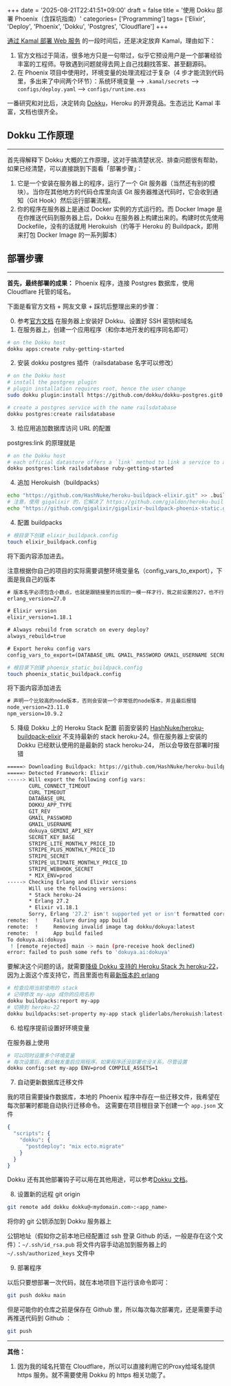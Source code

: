 +++
date = '2025-08-21T22:41:51+09:00'
draft = false
title = '使用 Dokku 部署 Phoenix（含踩坑指南）'
categories= ['Programming']
tags= ['Elixir', 'Deploy', 'Phoenix', 'Dokku', 'Postgres', 'Cloudflare']
+++

[通过 Kamal 部署 Web 服务](./使用Kamal部署Web服务（包括Postgres）.md) 的一段时间后，还是决定放弃 Kamal，理由如下：

1. 官方文档过于简洁，很多地方只是一句带过，似乎它预设用户是一个部署经验丰富的工程师。导致遇到问题就得去网上自己找翻找答案、甚至翻源码。
2. 在 Phoenix 项目中使用时，环境变量的处理流程过于复杂（4 步才能流到代码里，多出来了中间两个环节）：系统环境变量 --> `.kamal/secrets` --> `configs/deploy.yaml` --> `configs/runtime.exs`

一番研究和对比后，决定转向 [Dokku](https://dokku.com/)，Heroku 的开源竞品。生态远比 Kamal 丰富，文档也很齐全。

## Dokku 工作原理

---

首先得解释下 Dokku 大概的工作原理，这对于搞清楚状况、排查问题很有帮助，如果已经清楚，可以直接跳到下面看「部署步骤」：

1. 它是一个安装在服务器上的程序，运行了一个 Git 服务器（当然还有别的模块）。当你在其他地方的代码仓库里向该 Git 服务器推送代码时，它会收到通知（Git Hook）然后运行部署流程。
2. 你的程序在服务器上是通过 Docker 实例的方式运行的。而 Docker Image 是在你推送代码到服务器上后，Dokku 在服务器上构建出来的。构建时优先使用 Dockefile，没有的话就用 Herokuish（约等于 Heroku 的 Buildpack，即用来打包 Docker Image 的一系列脚本）

## 部署步骤

---

**首先，最终部署的成果：** Phoenix 程序，连接 Postgres 数据库，使用 Cloudflare 托管的域名。

下面是看官方文档 + 网友文章 + 踩坑后整理出来的步骤：

0. 参考[官方文档](https://dokku.com/docs/getting-started/installation/) 在服务器上安装好 Dokku、设置好 SSH 密钥和域名
1. 在服务器上，创建一个应用程序（和你本地开发的程序同名即可）

```bash
# on the Dokku host
dokku apps:create ruby-getting-started
```

2. 安装 dokku postgres 插件（railsdatabase 名字可以修改）

```bash
# on the Dokku host
# install the postgres plugin
# plugin installation requires root, hence the user change
sudo dokku plugin:install https://github.com/dokku/dokku-postgres.git0

# create a postgres service with the name railsdatabase
dokku postgres:create railsdatabase
```

3. 给应用追加数据库访问 URL 的配置

postgres:link 的原理就是

```bash
# on the Dokku host
# each official datastore offers a `link` method to link a service to any application
dokku postgres:link railsdatabase ruby-getting-started
```

4. 追加 Herokuish（buildpacks）

```bash
echo "https://github.com/HashNuke/heroku-buildpack-elixir.git" >> .buildpacks
# 注意，使用 gigalixir 的，它解决了 https://github.com/gjaldon/heroku-buildpack-phoenix-static.git 仓库里的一个问题：https://github.com/gjaldon/heroku-buildpack-phoenix-static/issues/127
echo "https://github.com/gigalixir/gigalixir-buildpack-phoenix-static.git" >> .buildpacks
```

4. 配置 buildpacks

```bash
# 根目录下创建 elixir_buildpack.config
touch elixir_buildpack.config
```

将下面内容添加进去。

注意根据你自己的项目的实际需要调整环境变量名（config_vars_to_export），下面是我自己的版本

```txt
# 版本名字必须包含小数点，也就是跟链接里的出现的一模一样才行，我之前设置的27，也不行
erlang_version=27.0

# Elixir version
elixir_version=1.18.1

# Always rebuild from scratch on every deploy?
always_rebuild=true

# Export heroku config vars
config_vars_to_export=(DATABASE_URL GMAIL_PASSWORD GMAIL_USERNAME SECRET_KEY_BASE)
```

```bash
# 根目录下创建 phoenix_static_buildpack.config
touch phoenix_static_buildpack.config
```

将下面内容添加进去

```txt
# 声明一个比较高的node版本，否则会安装一个非常低的node版本，并且最后报错
node_version=23.11.0
npm_version=10.9.2
```

5. 降级 Dokku 上的 Heroku Stack 配置
   前面安装的 [HashNuke/heroku-buildpack-elixir](https://github.com/HashNuke/heroku-buildpack-elixir?tab=readme-ov-file#version-support) 不支持最新的 stack heroku-24。但在服务器上安装的 Dokku 已经默认使用的是最新的 stack heroku-24，
   所以会导致在部署时报错

```bash
=====> Downloading Buildpack: https://github.com/HashNuke/heroku-buildpack-elixir.git
=====> Detected Framework: Elixir
-----> Will export the following config vars:
       CURL_CONNECT_TIMEOUT
       CURL_TIMEOUT
       DATABASE_URL
       DOKKU_APP_TYPE
       GIT_REV
       GMAIL_PASSWORD
       GMAIL_USERNAME
       dokuya_GEMINI_API_KEY
       SECRET_KEY_BASE
       STRIPE_LITE_MONTHLY_PRICE_ID
       STRIPE_PLUS_MONTHLY_PRICE_ID
       STRIPE_SECRET
       STRIPE_ULTIMATE_MONTHLY_PRICE_ID
       STRIPE_WEBHOOK_SECRET
       * MIX_ENV=prod
-----> Checking Erlang and Elixir versions
       Will use the following versions:
       * Stack heroku-24
       * Erlang 27.2
       * Elixir v1.18.1
       Sorry, Erlang '27.2' isn't supported yet or isn't formatted correctly. For a list of supported versions, please see https://github.com/HashNuke/heroku-buildpack-elixir#version-support
remote:  !     Failure during app build
remote:  !     Removing invalid image tag dokku/dokuya:latest
remote:  !     App build failed
To dokuya.ai:dokuya
 ! [remote rejected] main -> main (pre-receive hook declined)
error: failed to push some refs to 'dokuya.ai:dokuya'
```

要解决这个问题的话，就需要[降级 Dokku 支持的 Heroku Stack 为 heroku-22](https://stackoverflow.com/questions/76957214/dokku-how-to-change-heroku-stack-to-heroku-20-or-heroku-22-from-heroku-18)，因为上面这个库支持它，而且里面也有最[新版本的 erlang](https://builds.hex.pm/builds/otp/ubuntu-22.04/builds.txt)

```bash
# 检查应用当前使用的 stack
# 记得修改 my-app 成你的应用名称
dokku buildpacks:report my-app
# 切换到 heroku-22
dokku buildpacks:set-property my-app stack gliderlabs/herokuish:latest-22
```

6. 给程序提前设置好环境变量

在服务器上使用

```bash
# 可以同时设置多个环境变量
# 每次设置后，都会触发重启应用程序。如果程序还没部署也没关系，尽管设置
dokku config:set my-app ENV=prod COMPILE_ASSETS=1
```

7. 自动更新数据库迁移文件

我的项目需要操作数据库，本地的 Phoenix 程序中存在一些迁移文件，我希望在每次部署时都能自动执行迁移命令。
这需要在项目根目录下创建一个 `app.json` 文件

```elixir
{
  "scripts": {
    "dokku": {
      "postdeploy": "mix ecto.migrate"
    }
  }
}
```

Dokku 还有其他部署钩子可以用在其他用途，可以参考[Dokku 文档](https://dokku.com/docs/appendices/file-formats/app-json/?h=postde#scripts)。

8. 设置新的远程 git origin

```bash
git remote add dokku dokku@<mydomain.com>:<app_name>
```

将你的 git 公钥添加到 Dokku 服务器上

公钥地址（假如你之前本地已经配置过 ssh 登录 Github 的话，一般是存在这个文件）：`~/.ssh/id_rsa.pub`
将文件内容手动追加到服务器上的 `~/.ssh/authorized_keys` 文件中

9. 部署程序

以后只要想部署一次代码，就在本地项目下运行该命令即可：

```bash
git push dokku main
```

但是可能你的仓库之前是保存在 Github 里，所以每次每次部署完，还是需要手动再推送代码到 Github ：

```bash
git push
```

---

**其他：**

1. 因为我的域名托管在 Cloudflare，所以可以直接利用它的Proxy给域名提供 https 服务。就不需要使用 Dokku 的 https 相关功能了。
